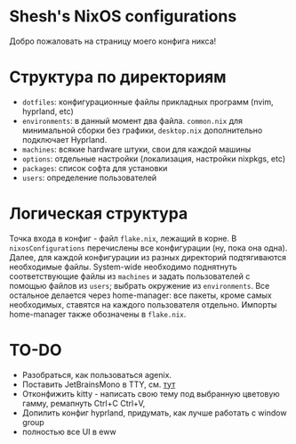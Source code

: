 # Shesh's NixOS configurations

Добро пожаловать на страницу моего конфига никса!

# Структура по директориям

- `dotfiles`: конфигурационные файлы прикладных программ (nvim, hyprland, etc)
- `environments`: в данный момент два файла. `common.nix` для минимальной сборки без графики, `desktop.nix` дополнительно подключает Hyprland.
- `machines`: всякие hardware штуки, свои для каждой машины
- `options`: отдельные настройки (локализация, настройки nixpkgs, etc)
- `packages`: список софта для установки
- `users`: определение пользователей

# Логическая структура

Точка входа в конфиг - файл `flake.nix`, лежащий в корне. В `nixosConfigurations` перечислены все конфигурации (ну, пока она одна). Далее, для каждой конфигурации из разных директорий подтягиваются необходимые файлы. System-wide необходимо поднятнуть соответствующие файлы из `machines` и задать пользователей с помощью файлов из `users`; выбрать окружение из `environments`. Все остальное делается через home-manager: все пакеты, кроме самых необходимых, ставятся на каждого пользователя отдельно. Импорты home-manager также обозначены в `flake.nix`.

# TO-DO 
- Разобраться, как пользоваться agenix.
- Поставить JetBrainsMono в TTY, см. [тут](https://www.reddit.com/r/linuxquestions/comments/7st7hz/any_way_to_convert_ttf_files_to_psf_files/)
- Отконфижить kitty - написать свою тему под выбранную цветовую гамму, ремапнуть Ctrl+C Ctrl+V,
- Допилить конфиг hyprland, придумать, как лучше работать с window group
- полностью все UI в eww
